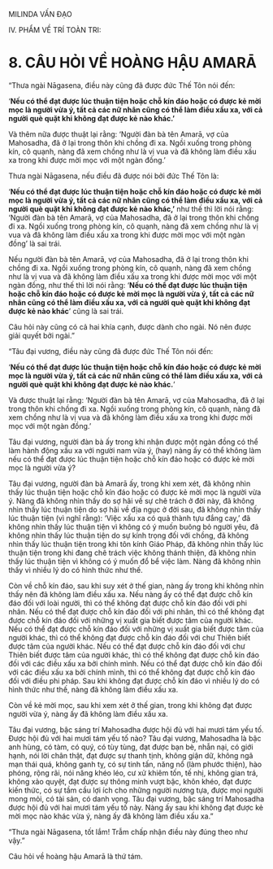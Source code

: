 MILINDA VẤN ĐẠO

IV. PHẨM VỀ TRÍ TOÀN TRI:

# 8. CÂU HỎI VỀ HOÀNG HẬU AMARĀ

“Thưa ngài Nāgasena, điều này cũng đã được đức Thế Tôn nói đến:

‘**Nếu có thể đạt được lúc thuận tiện hoặc chỗ kín đáo hoặc có được kẻ mời mọc là người vừa ý, tất cả các nữ nhân cũng có thể làm điều xấu xa, với cả người què quặt khi không đạt được kẻ nào khác.’**

Và thêm nữa được thuật lại rằng: ‘Người đàn bà tên Amarā, vợ của Mahosadha, đã ở lại trong thôn khi chồng đi xa. Ngồi xuống trong phòng kín, cô quạnh, nàng đã xem chồng như là vị vua và đã không làm điều xấu xa trong khi được mời mọc với một ngàn đồng.’

Thưa ngài Nāgasena, nếu điều đã được nói bởi đức Thế Tôn là:

‘**Nếu có thể đạt được lúc thuận tiện hoặc chỗ kín đáo hoặc có được kẻ mời mọc là người vừa ý, tất cả các nữ nhân cũng có thể làm điều xấu xa, với cả người què quặt khi không đạt được kẻ nào khác,’** như thế thì lời nói rằng: ‘Người đàn bà tên Amarā, vợ của Mahosadha, đã ở lại trong thôn khi chồng đi xa. Ngồi xuống trong phòng kín, cô quạnh, nàng đã xem chồng như là vị vua và đã không làm điều xấu xa trong khi được mời mọc với một ngàn đồng’ là sai trái.

Nếu người đàn bà tên Amarā, vợ của Mahosadha, đã ở lại trong thôn khi chồng đi xa. Ngồi xuống trong phòng kín, cô quạnh, nàng đã xem chồng như là vị vua và đã không làm điều xấu xa trong khi được mời mọc với một ngàn đồng, như thế thì lời nói rằng: ‘**Nếu có thể đạt được lúc thuận tiện hoặc chỗ kín đáo hoặc có được kẻ mời mọc là người vừa ý, tất cả các nữ nhân cũng có thể làm điều xấu xa, với cả người què quặt khi không đạt được kẻ nào khác**’ cũng là sai trái.

Câu hỏi này cũng có cả hai khía cạnh, được dành cho ngài. Nó nên được giải quyết bởi ngài.”

“Tâu đại vương, điều này cũng đã được đức Thế Tôn nói đến:

‘**Nếu có thể đạt được lúc thuận tiện hoặc chỗ kín đáo hoặc có được kẻ mời mọc là người vừa ý, tất cả các nữ nhân cũng có thể làm điều xấu xa, với cả người què quặt khi không đạt được kẻ nào khác.**’

Và được thuật lại rằng: ‘Người đàn bà tên Amarā, vợ của Mahosadha, đã ở lại trong thôn khi chồng đi xa. Ngồi xuống trong phòng kín, cô quạnh, nàng đã xem chồng như là vị vua và đã không làm điều xấu xa trong khi được mời mọc với một ngàn đồng.’

Tâu đại vương, người đàn bà ấy trong khi nhận được một ngàn đồng có thể làm hành động xấu xa với người nam vừa ý, (hay) nàng ấy có thể không làm nếu có thể đạt được lúc thuận tiện hoặc chỗ kín đáo hoặc có được kẻ mời mọc là người vừa ý?

Tâu đại vương, người đàn bà Amarā ấy, trong khi xem xét, đã không nhìn thấy lúc thuận tiện hoặc chỗ kín đáo hoặc có được kẻ mời mọc là người vừa ý. Nàng đã không nhìn thấy do sợ hãi về sự chê trách ở đời này, đã không nhìn thấy lúc thuận tiện do sợ hãi về địa ngục ở đời sau, đã không nhìn thấy lúc thuận tiện (vì nghĩ rằng): ‘Việc xấu xa có quả thành tựu đắng cay,’ đã không nhìn thấy lúc thuận tiện vì không có ý muốn buông bỏ người yêu, đã không nhìn thấy lúc thuận tiện do sự kính trọng đối với chồng, đã không nhìn thấy lúc thuận tiện trong khi tôn kính Giáo Pháp, đã không nhìn thấy lúc thuận tiện trong khi đang chê trách việc không thánh thiện, đã không nhìn thấy lúc thuận tiện vì không có ý muốn đổ bể việc làm. Nàng đã không nhìn thấy vì nhiều lý do có hình thức như thế.

Còn về chỗ kín đáo, sau khi suy xét ở thế gian, nàng ấy trong khi không nhìn thấy nên đã không làm điều xấu xa. Nếu nàng ấy có thể đạt được chỗ kín đáo đối với loài người, thì có thể không đạt được chỗ kín đáo đối với phi nhân. Nếu có thể đạt được chỗ kín đáo đối với phi nhân, thì có thể không đạt được chỗ kín đáo đối với những vị xuất gia biết được tâm của người khác. Nếu có thể đạt được chỗ kín đáo đối với những vị xuất gia biết được tâm của người khác, thì có thể không đạt được chỗ kín đáo đối với chư Thiên biết được tâm của người khác. Nếu có thể đạt được chỗ kín đáo đối với chư Thiên biết được tâm của người khác, thì có thể không đạt được chỗ kín đáo đối với các điều xấu xa bởi chính mình. Nếu có thể đạt được chỗ kín đáo đối với các điều xấu xa bởi chính mình, thì có thể không đạt được chỗ kín đáo đối với điều phi pháp. Sau khi không đạt được chỗ kín đáo vì nhiều lý do có hình thức như thế, nàng đã không làm điều xấu xa.

Còn về kẻ mời mọc, sau khi xem xét ở thế gian, trong khi không đạt được người vừa ý, nàng ấy đã không làm điều xấu xa.

Tâu đại vương, bậc sáng trí Mahosadha được hội đủ với hai mươi tám yếu tố. Được hội đủ với hai mươi tám yếu tố nào? Tâu đại vương, Mahosadha là bậc anh hùng, có tàm, có quý, có tùy tùng, đạt được bạn bè, nhẫn nại, có giới hạnh, nói lời chân thật, đạt được sự thanh tịnh, không giận dữ, không ngã mạn thái quá, không ganh tỵ, có sự tinh tấn, năng nổ (làm phước thiện), hào phóng, rộng rãi, nói năng khéo léo, cư xử khiêm tốn, tế nhị, không gian trá, không xảo quyệt, đạt được sự thông minh vượt bậc, khôn khéo, đạt được kiến thức, có sự tầm cầu lợi ích cho những người nương tựa, được mọi người mong mỏi, có tài sản, có danh vọng. Tâu đại vương, bậc sáng trí Mahosadha được hội đủ với hai mươi tám yếu tố này. Nàng ấy sau khi không đạt được kẻ mời mọc nào khác vừa ý, nàng ấy đã không làm điều xấu xa.”

“Thưa ngài Nāgasena, tốt lắm! Trẫm chấp nhận điều này đúng theo như vậy.”

Câu hỏi về hoàng hậu Amarā là thứ tám.
